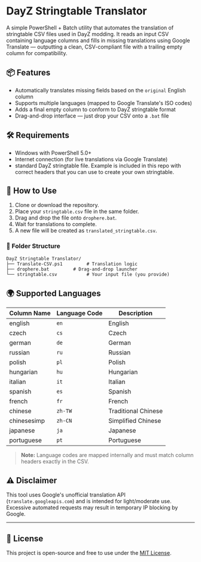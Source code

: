 # DayZ Stringtable Translator

A simple PowerShell + Batch utility that automates the translation of stringtable CSV files used in DayZ modding. It reads an input CSV containing language columns and fills in missing translations using Google Translate — outputting a clean, CSV-compliant file with a trailing empty column for compatibility.

## 📦 Features

- Automatically translates missing fields based on the `original` English column
- Supports multiple languages (mapped to Google Translate's ISO codes)
- Adds a final empty column to conform to DayZ stringtable format
- Drag-and-drop interface — just drop your CSV onto a `.bat` file

## 🛠 Requirements

- Windows with PowerShell 5.0+
- Internet connection (for live translations via Google Translate)
- standard DayZ stringtable file. Example is included in this repo with correct headers that you can use to create your own stringtable. 

## 🚀 How to Use

1. Clone or download the repository.
2. Place your `stringtable.csv` file in the same folder.
3. Drag and drop the file onto `drophere.bat`.
4. Wait for translations to complete.
5. A new file will be created as `translated_stringtable.csv`.

### 📁 Folder Structure

```
DayZ Stringtable Translator/
├── Translate-CSV.ps1         # Translation logic
├── drophere.bat         # Drag-and-drop launcher
└── stringtable.csv           # Your input file (you provide)
```

## 🌍 Supported Languages

| Column Name   | Language Code | Description        |
|---------------|----------------|--------------------|
| english       | `en`           | English            |
| czech         | `cs`           | Czech              |
| german        | `de`           | German             |
| russian       | `ru`           | Russian            |
| polish        | `pl`           | Polish             |
| hungarian     | `hu`           | Hungarian          |
| italian       | `it`           | Italian            |
| spanish       | `es`           | Spanish            |
| french        | `fr`           | French             |
| chinese       | `zh-TW`        | Traditional Chinese|
| chinesesimp   | `zh-CN`        | Simplified Chinese |
| japanese      | `ja`           | Japanese           |
| portuguese    | `pt`           | Portuguese         |

> **Note:** Language codes are mapped internally and must match column headers exactly in the CSV.

## ⚠️ Disclaimer

This tool uses Google's unofficial translation API (`translate.googleapis.com`) and is intended for light/moderate use. Excessive automated requests may result in temporary IP blocking by Google.

---

## 📄 License

This project is open-source and free to use under the [MIT License](LICENSE).
